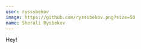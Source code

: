 ```yaml
---
user: rysssbekov
image: https://github.com/rysssbekov.png?size=50
name: Sherali Rysbekov
---
```

Hey!